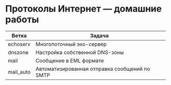 # Протоколы Интернет — домашние работы
| Ветка     | Задача                                        |
|-----------|-----------------------------------------------|
| echoserv  | Многопоточный эхо-сервер                      |
| dnszone   | Настройка собственной DNS-зоны                |
| mail      | Сообщение в EML формате                       |
| mail_auto | Автоматизированная отправка сообщений по SMTP |
